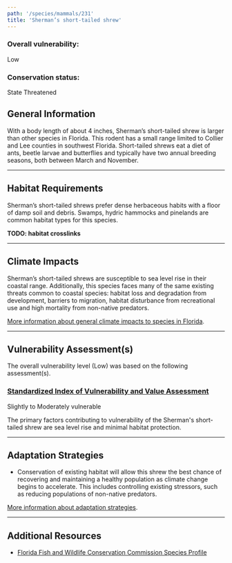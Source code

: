```yaml
---
path: '/species/mammals/231'
title: 'Sherman’s short-tailed shrew'
---
```


<content-header icon="rodents" title="Sherman’s short-tailed shrew" subtitle="Blarina shermani">
</content-header>

<div id="TopSection">



<div>

### Overall vulnerability:

<div class="vulnerability vulnerability-low">Low</div>



### Conservation status:

State Threatened

</div>
</div>

## General Information

With a body length of about 4 inches, Sherman’s short-tailed shrew is larger than other species in Florida.  This rodent has a small range limited to Collier and Lee counties in southwest Florida.  Short-tailed shrews eat a diet of ants, beetle larvae and butterflies and typically have two annual breeding seasons, both between March and November.

<hr />

## Habitat Requirements

Sherman’s short-tailed shrews prefer dense herbaceous habits with a floor of damp soil and debris.  Swamps, hydric hammocks and pinelands are common habitat types for this species.

**TODO: habitat crosslinks**

<hr />

## Climate Impacts

Sherman’s short-tailed shrews are susceptible to sea level rise in their coastal range.  Additionally, this species faces many of the same existing threats common to coastal species: habitat loss and degradation from development, barriers to migration, habitat disturbance from recreational use and high mortality from non-native predators.

[More information about general climate impacts to species in Florida](/impacts/species).



<hr />

## Vulnerability Assessment(s)

The overall vulnerability level (Low) was based on the following assessment(s).
#### 
<div class="vulnerability-header">
<h3><a href="/impacts/vulnerability/sivva/species">Standardized Index of Vulnerability and Value Assessment</a></h3>
<div class="vulnerability vulnerability-moderate">Slightly to Moderately vulnerable</div>
</div> 

The primary factors contributing to vulnerability of the Sherman's short-tailed shrew are sea level rise and minimal habitat protection.


<hr />

## Adaptation Strategies

- Conservation of existing habitat will allow this shrew the best chance of recovering and maintaining a healthy population as climate change begins to accelerate.  This includes controlling existing stressors, such as reducing populations of non-native predators.

[More information about adaptation strategies](/strategies).

<hr />


## Additional Resources

- [Florida Fish and Wildlife Conservation Commission Species Profile](https://myfwc.com/wildlifehabitats/profiles/mammals/land/shermans-short-tailed-shrew/)
